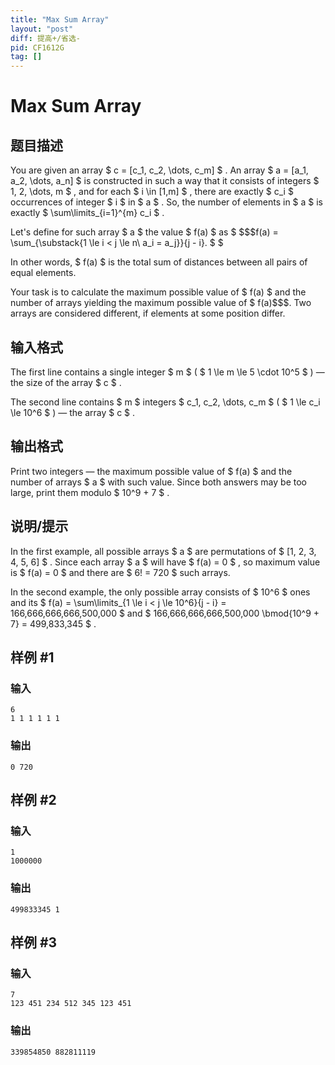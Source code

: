 ```yaml
---
title: "Max Sum Array"
layout: "post"
diff: 提高+/省选-
pid: CF1612G
tag: []
---
```


# Max Sum Array

## 题目描述

You are given an array $ c = [c_1, c_2, \dots, c_m] $ . An array $ a = [a_1, a_2, \dots, a_n] $ is constructed in such a way that it consists of integers $ 1, 2, \dots, m $ , and for each $ i \in [1,m] $ , there are exactly $ c_i $ occurrences of integer $ i $ in $ a $ . So, the number of elements in $ a $ is exactly $ \sum\limits_{i=1}^{m} c_i $ .

Let's define for such array $ a $ the value $ f(a) $ as $ $$$f(a) = \sum_{\substack{1 \le i < j \le n\\ a_i = a_j}}{j - i}. $ $ </p><p>In other words,  $ f(a) $  is the total sum of distances between all pairs of equal elements.</p><p>Your task is to calculate the maximum possible value of  $ f(a) $  and the number of arrays yielding the maximum possible value of  $ f(a)$$$. Two arrays are considered different, if elements at some position differ.

## 输入格式

The first line contains a single integer $ m $ ( $ 1 \le m \le 5 \cdot 10^5 $ ) — the size of the array $ c $ .

The second line contains $ m $ integers $ c_1, c_2, \dots, c_m $ ( $ 1 \le c_i \le 10^6 $ ) — the array $ c $ .

## 输出格式

Print two integers — the maximum possible value of $ f(a) $ and the number of arrays $ a $ with such value. Since both answers may be too large, print them modulo $ 10^9 + 7 $ .

## 说明/提示

In the first example, all possible arrays $ a $ are permutations of $ [1, 2, 3, 4, 5, 6] $ . Since each array $ a $ will have $ f(a) = 0 $ , so maximum value is $ f(a) = 0 $ and there are $ 6! = 720 $ such arrays.

In the second example, the only possible array consists of $ 10^6 $ ones and its $ f(a) = \sum\limits_{1 \le i < j \le 10^6}{j - i} = 166\,666\,666\,666\,500\,000 $ and $ 166\,666\,666\,666\,500\,000 \bmod{10^9 + 7} = 499\,833\,345 $ .

## 样例 #1

### 输入

```
6
1 1 1 1 1 1
```

### 输出

```
0 720
```

## 样例 #2

### 输入

```
1
1000000
```

### 输出

```
499833345 1
```

## 样例 #3

### 输入

```
7
123 451 234 512 345 123 451
```

### 输出

```
339854850 882811119
```

